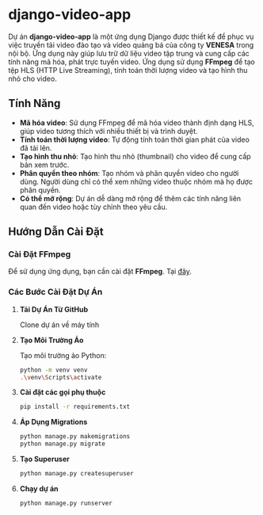 # django-video-app

Dự án **django-video-app** là một ứng dụng Django được thiết kế để phục vụ việc truyền tải video đào tạo và video quảng bá của công ty **VENESA** trong nội bộ. Ứng dụng này giúp lưu trữ dữ liệu video tập trung và cung cấp các tính năng mã hóa, phát trực tuyến video. Ứng dụng sử dụng **FFmpeg** để tạo tệp HLS (HTTP Live Streaming), tính toán thời lượng video và tạo hình thu nhỏ cho video.

## Tính Năng

- **Mã hóa video**: Sử dụng FFmpeg để mã hóa video thành định dạng HLS, giúp video tương thích với nhiều thiết bị và trình duyệt.
- **Tính toán thời lượng video**: Tự động tính toán thời gian phát của video đã tải lên.
- **Tạo hình thu nhỏ**: Tạo hình thu nhỏ (thumbnail) cho video để cung cấp bản xem trước.
- **Phân quyền theo nhóm**: Tạo nhóm và phân quyền video cho người dùng. Người dùng chỉ có thể xem những video thuộc nhóm mà họ được phân quyền.
- **Có thể mở rộng**: Dự án dễ dàng mở rộng để thêm các tính năng liên quan đến video hoặc tùy chỉnh theo yêu cầu.

## Hướng Dẫn Cài Đặt

### Cài Đặt FFmpeg

Để sử dụng ứng dụng, bạn cần cài đặt **FFmpeg**. Tại [đây](https://www.ffmpeg.org/download.html).

### Các Bước Cài Đặt Dự Án

1. **Tải Dự Án Từ GitHub**

   Clone dự án về máy tính

2. **Tạo Môi Trường Ảo**

   Tạo môi trường ảo Python:
   ```bash
   python -m venv venv
   .\venv\Scripts\activate

3. **Cài đặt các gọi phụ thuộc**

   ```bash
   pip install -r requirements.txt

4. **Áp Dụng Migrations**

   ```bash
   python manage.py makemigrations
   python manage.py migrate

5. **Tạo Superuser**

   ```bash
   python manage.py createsuperuser

6. **Chạy dự án**

   ```bash
   python manage.py runserver


  
   
